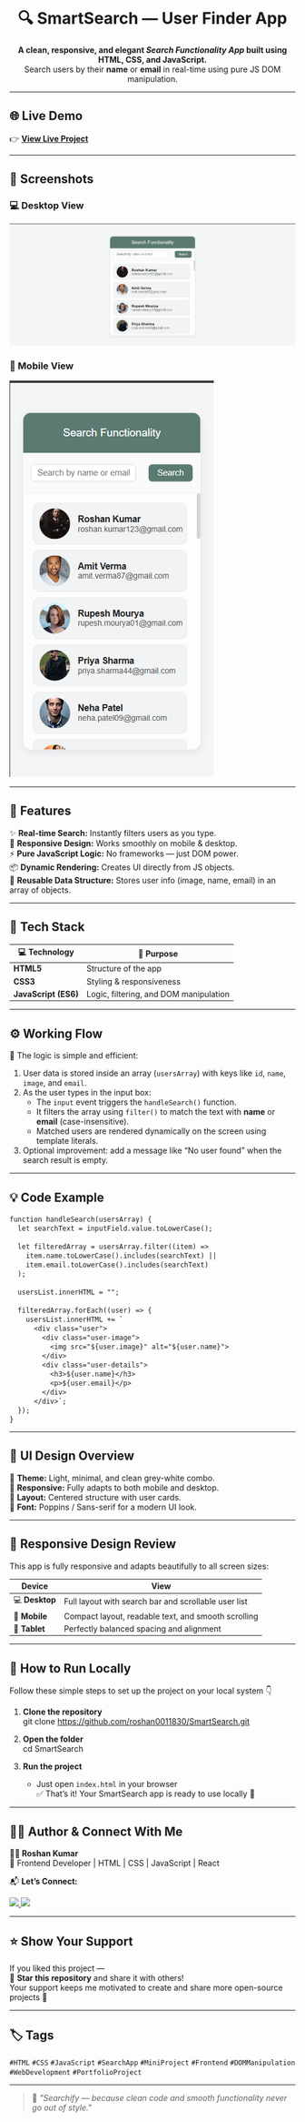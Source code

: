 <h1 align="center">🔍 SmartSearch — User Finder App</h1>

<p align="center">
  <b>A clean, responsive, and elegant <i>Search Functionality App</i> built using HTML, CSS, and JavaScript.</b><br/>
  Search users by their <b>name</b> or <b>email</b> in real-time using pure JS DOM manipulation.
</p>

---

## 🌐 Live Demo  
👉 **[View Live Project](https://roshan0011830.github.io/searchify/)**  

---

## 📸 Screenshots  

### 💻 Desktop View  
![Desktop Screenshot](./images/desktop.png)

### 📱 Mobile View  
![Mobile Screenshot](./images/mobile.png)

---

## 🧠 Features  

✨ **Real-time Search:** Instantly filters users as you type.  
🎨 **Responsive Design:** Works smoothly on mobile & desktop.  
⚡ **Pure JavaScript Logic:** No frameworks — just DOM power.  
📦 **Dynamic Rendering:** Creates UI directly from JS objects.  
🧾 **Reusable Data Structure:** Stores user info (image, name, email) in an array of objects.  

---

## 🧩 Tech Stack  

| 💻 Technology | 🔧 Purpose |
|----------------|------------|
| **HTML5** | Structure of the app |
| **CSS3** | Styling & responsiveness |
| **JavaScript (ES6)** | Logic, filtering, and DOM manipulation |

---

## ⚙️ Working Flow  

🧠 The logic is simple and efficient:

1. User data is stored inside an array (`usersArray`) with keys like `id`, `name`, `image`, and `email`.  
2. As the user types in the input box:
   - The `input` event triggers the `handleSearch()` function.  
   - It filters the array using `filter()` to match the text with **name** or **email** (case-insensitive).  
   - Matched users are rendered dynamically on the screen using template literals.  
3. Optional improvement: add a message like “No user found” when the search result is empty.  

---

## 💡 Code Example  

    function handleSearch(usersArray) {
      let searchText = inputField.value.toLowerCase();

      let filteredArray = usersArray.filter((item) =>
        item.name.toLowerCase().includes(searchText) ||
        item.email.toLowerCase().includes(searchText)
      );

      usersList.innerHTML = "";

      filteredArray.forEach((user) => {
        usersList.innerHTML += `
          <div class="user">
            <div class="user-image">
              <img src="${user.image}" alt="${user.name}">
            </div>
            <div class="user-details">
              <h3>${user.name}</h3>
              <p>${user.email}</p>
            </div>
          </div>`;
      });
    }

---

## 🎨 UI Design Overview  

🩶 **Theme:** Light, minimal, and clean grey-white combo.  
📱 **Responsive:** Fully adapts to both mobile and desktop.  
💫 **Layout:** Centered structure with user cards.  
📖 **Font:** Poppins / Sans-serif for a modern UI look.  

---

## 📲 Responsive Design Review  

This app is fully responsive and adapts beautifully to all screen sizes:

| Device | View |
|---------|------|
| 💻 **Desktop** | Full layout with search bar and scrollable user list |
| 📱 **Mobile** | Compact layout, readable text, and smooth scrolling |
| 🧭 **Tablet** | Perfectly balanced spacing and alignment |

---

## 🚀 How to Run Locally  

Follow these simple steps to set up the project on your local system 👇  

1. **Clone the repository**  
       git clone https://github.com/roshan0011830/SmartSearch.git

2. **Open the folder**  
       cd SmartSearch

3. **Run the project**  
   - Just open `index.html` in your browser  
   ✅ That’s it! Your SmartSearch app is ready to use locally 🎉  

---

## 👨‍💻 Author & Connect With Me  

**👨‍💻 Roshan Kumar**  
💼 Frontend Developer | HTML | CSS | JavaScript | React  

📬 **Let’s Connect:**  
<p align="left">
  <a href="https://github.com/roshan0011830" target="_blank">
    <img src="https://img.shields.io/badge/GitHub-181717?style=for-the-badge&logo=github&logoColor=white"/>
  </a>
  <a href="https://linkedin.com/in/roshan0011830" target="_blank">
    <img src="https://img.shields.io/badge/LinkedIn-0077B5?style=for-the-badge&logo=linkedin&logoColor=white"/>
  </a>
</p>

---

## ⭐ Show Your Support  

If you liked this project —  
🌟 **Star this repository** and share it with others!  
Your support keeps me motivated to create and share more open-source projects 🚀  

---

## 🏷️ Tags  

`#HTML` `#CSS` `#JavaScript` `#SearchApp` `#MiniProject` `#Frontend` `#DOMManipulation` `#WebDevelopment` `#PortfolioProject`

---

> 🧭 *"Searchify — because clean code and smooth functionality never go out of style."*
